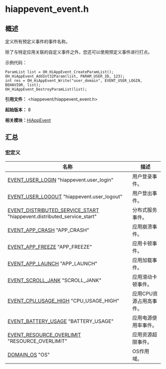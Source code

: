 # hiappevent_event.h


## 概述

定义所有预定义事件的事件名称。

除了与特定应用关联的自定义事件之外，您还可以使用预定义事件进行打点。

示例代码：

```
ParamList list = OH_HiAppEvent_CreateParamList();
OH_HiAppEvent_AddInt32Param(list, PARAM_USER_ID, 123);
int res = OH_HiAppEvent_Write("user_domain", EVENT_USER_LOGIN, BEHAVIOR, list);
OH_HiAppEvent_DestroyParamList(list);
```

**引用文件：** &lt;hiappevent/hiappevent_event.h&gt;

**起始版本：** 8

**相关模块：**[HiAppEvent](_hi_app_event.md)


## 汇总


### 宏定义

| 名称 | 描述 | 
| -------- | -------- |
| [EVENT_USER_LOGIN](_hi_app_event.md#event_user_login)   "hiappevent.user_login" | 用户登录事件。  | 
| [EVENT_USER_LOGOUT](_hi_app_event.md#event_user_logout)   "hiappevent.user_logout" | 用户登出事件。  | 
| [EVENT_DISTRIBUTED_SERVICE_START](_hi_app_event.md#event_distributed_service_start)   "hiappevent.distributed_service_start" | 分布式服务事件。  | 
| [EVENT_APP_CRASH](_hi_app_event.md#event_app_crash)   "APP_CRASH" | 应用崩溃事件。  | 
| [EVENT_APP_FREEZE](_hi_app_event.md#event_app_freeze)   "APP_FREEZE" | 应用卡顿事件。  | 
| [EVENT_APP_LAUNCH](_hi_app_event.md#event_app_launch)   "APP_LAUNCH" | 应用加载事件。  | 
| [EVENT_SCROLL_JANK](_hi_app_event.md#event_scroll_jank)   "SCROLL_JANK" | 应用滑动卡顿事件。  | 
| [EVENT_CPU_USAGE_HIGH](_hi_app_event.md#event_cpu_usage_high)   "CPU_USAGE_HIGH" | 应用CPU资源占用高事件。  | 
| [EVENT_BATTERY_USAGE](_hi_app_event.md#event_battery_usage)   "BATTERY_USAGE" | 应用电源使用率事件。  | 
| [EVENT_RESOURCE_OVERLIMIT](_hi_app_event.md#event_resource_overlimit)   "RESOURCE_OVERLIMIT" | 应用资源超限事件。  | 
| [DOMAIN_OS](_hi_app_event.md#domain_os)   "OS" | OS作用域。  | 
